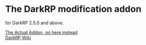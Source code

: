 The DarkRP modification addon
==================
for DarkRP 2.5.0 and above.

[The Actual Addon, go here instead](https://github.com/FPtje/darkrpmodification)  
[DarkRP Wiki](http://wiki.darkrp.com/index.php/Main_Page)
